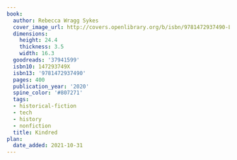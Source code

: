 ```yaml
---
book:
  author: Rebecca Wragg Sykes
  cover_image_url: http://covers.openlibrary.org/b/isbn/9781472937490-L.jpg
  dimensions:
    height: 24.4
    thickness: 3.5
    width: 16.3
  goodreads: '37941599'
  isbn10: 147293749X
  isbn13: '9781472937490'
  pages: 400
  publication_year: '2020'
  spine_color: '#807271'
  tags:
  - historical-fiction
  - tech
  - history
  - nonfiction
  title: Kindred
plan:
  date_added: 2021-10-31
---
```

